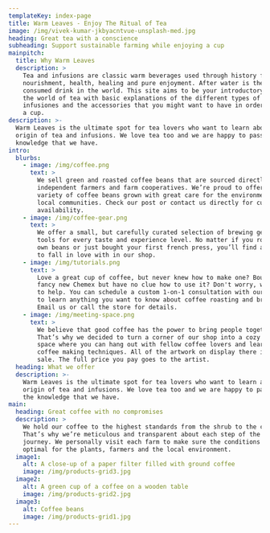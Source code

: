 ```yaml
---
templateKey: index-page
title: Warm Leaves - Enjoy The Ritual of Tea
image: /img/vivek-kumar-jkbyacntvue-unsplash-med.jpg
heading: Great tea with a conscience
subheading: Support sustainable farming while enjoying a cup
mainpitch:
  title: Why Warm Leaves
  description: >
    Tea and infusions are classic warm beverages used through history for
    nourishment, health, healing and pure enjoyment. After water is the most
    consumed drink in the world. This site aims to be your introductory guide to
    the world of tea with basic explanations of the different types of tea and
    infusiones and the accessories that you might want to have in order to enjoy
    a cup.
description: >-
  Warm Leaves is the ultimate spot for tea lovers who want to learn about the
  origin of tea and infusions. We love tea too and we are happy to pass all the
  knowledge that we have.
intro:
  blurbs:
    - image: /img/coffee.png
      text: >
        We sell green and roasted coffee beans that are sourced directly from
        independent farmers and farm cooperatives. We’re proud to offer a
        variety of coffee beans grown with great care for the environment and
        local communities. Check our post or contact us directly for current
        availability.
    - image: /img/coffee-gear.png
      text: >
        We offer a small, but carefully curated selection of brewing gear and
        tools for every taste and experience level. No matter if you roast your
        own beans or just bought your first french press, you’ll find a gadget
        to fall in love with in our shop.
    - image: /img/tutorials.png
      text: >
        Love a great cup of coffee, but never knew how to make one? Bought a
        fancy new Chemex but have no clue how to use it? Don't worry, we’re here
        to help. You can schedule a custom 1-on-1 consultation with our baristas
        to learn anything you want to know about coffee roasting and brewing.
        Email us or call the store for details.
    - image: /img/meeting-space.png
      text: >
        We believe that good coffee has the power to bring people together.
        That’s why we decided to turn a corner of our shop into a cozy meeting
        space where you can hang out with fellow coffee lovers and learn about
        coffee making techniques. All of the artwork on display there is for
        sale. The full price you pay goes to the artist.
  heading: What we offer
  description: >-
    Warm Leaves is the ultimate spot for tea lovers who want to learn about the
    origin of tea and infusions. We love tea too and we are happy to pass all
    the knowledge that we have.
main:
  heading: Great coffee with no compromises
  description: >
    We hold our coffee to the highest standards from the shrub to the cup.
    That’s why we’re meticulous and transparent about each step of the coffee’s
    journey. We personally visit each farm to make sure the conditions are
    optimal for the plants, farmers and the local environment.
  image1:
    alt: A close-up of a paper filter filled with ground coffee
    image: /img/products-grid3.jpg
  image2:
    alt: A green cup of a coffee on a wooden table
    image: /img/products-grid2.jpg
  image3:
    alt: Coffee beans
    image: /img/products-grid1.jpg
---
```



